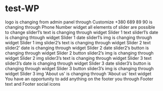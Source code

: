 # test-WP

logo is changing from admin panel through Customize
+380 689 89 90 is changing through Phone Number widget 
all elements of slider are possible to change
slider1’s text is changing through widget Slider 1 text
slider1’s date is changing thtough widget Slider 1 date
slider1’s img is changing through widget Slider 1 img
slider2’s text is changing through widget Slider 2 text
slider2’ date is changing through widget Slider 2 date
slider2’s button is changing through widget Slider 2 button
slider2’s img is changing through widget Slider 2 img
slider3’s text is changing through widget Slider 3 text
slider3’s date is changing through widget Slider 3 date
slider3’s button is changing through widget Slider 3 button
slider3’s img is changing through widget Slider 3 img
'About us' is changing through 'About us' text widget
You have an opportunity to add anything on the footer you through Footer text and Footer social icons

